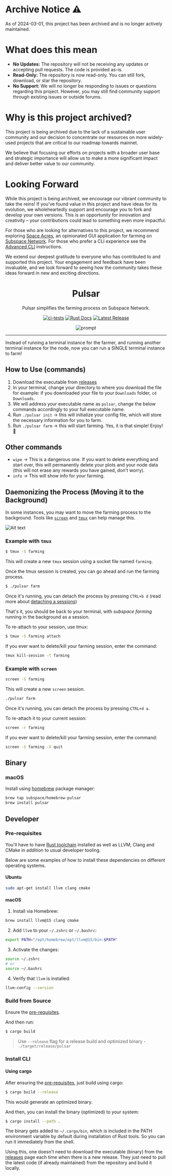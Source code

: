 # Archive Notice :warning:
As of 2024-03-01, this project has been archived and is no longer actively maintained.

# What does this mean

- **No Updates:** The repository will not be receiving any updates or accepting pull requests. The code is provided as-is.
- **Read-Only:** The repository is now read-only. You can still fork, download, or star the repository.
- **No Support:** We will no longer be responding to issues or questions regarding this project. However, you may still find community support through existing issues or outside forums.

# Why is this project archived?

This project is being archived due to the lack of a sustainable user community and our decision to concentrate our resources on more widely-used projects that are critical to our roadmap towards mainnet.

We believe that focusing our efforts on projects with a broader user base and strategic importance will allow us to make a more significant impact and deliver better value to our community.

# Looking Forward

While this project is being archived, we encourage our vibrant community to take the reins! If you've found value in this project and have ideas for its evolution, we wholeheartedly support and encourage you to fork and develop your own versions. This is an opportunity for innovation and creativity – your contributions could lead to something even more impactful.

For those who are looking for alternatives to this project, we recommend exploring [Space Acres](https://github.com/subspace/space-acres), an opinionated GUI application for farming on [Subspace Network](https://subspace.network/). For those who prefer a CLI experience see the [Advanced CLI](https://docs.subspace.network/docs/farming-&-staking/farming/advanced-cli/cli-install) instructions. 

We extend our deepest gratitude to everyone who has contributed to and supported this project. Your engagement and feedback have been invaluable, and we look forward to seeing how the community takes these ideas forward in new and exciting directions.

<div align="center">

# Pulsar

Pulsar simplifies the farming process on Subspace Network.

[![ci-tests](https://img.shields.io/github/actions/workflow/status/subspace/pulsar/ci-tests.yml?branch=main&label=CI&logo=github&style=for-the-badge)](https://github.com/subspace/pulsar/actions/workflows/ci-tests.yml)
[![Rust Docs](https://img.shields.io/github/actions/workflow/status/subspace/pulsar/rustdoc.yml?branch=main&label=RUST-DOCS&logo=github&style=for-the-badge)](https://github.com/subspace/pulsar/actions/workflows/rustdoc.yml)
[![Latest Release](https://img.shields.io/github/v/release/subspace/pulsar?include_prereleases&logo=github&style=for-the-badge)](https://github.com/subspace/pulsar/releases)

![prompt](images/pulsar-prompt.png)

</div>

---

Instead of running a terminal instance for the farmer, and running another terminal instance for the node, now you can run a SINGLE terminal instance to farm!

## How to Use (commands)

1. Download the executable from [releases](https://github.com/subspace/pulsar/releases)
2. In your terminal, change your directory to where you download the file for example: if you downloaded your file to your `Downloads` folder, `cd Downloads`.
3. We will address your executable name as `pulsar`, change the below commands accordingly to your full executable name.
4. Run `./pulsar init` -> this will initialize your config file, which will store the necessary information for you to farm.
5. Run `./pulsar farm` -> this will start farming. Yes, it is that simple! Enjoy! 🎉

## Other commands

- `wipe` -> This is a dangerous one. If you want to delete everything and start over, this will permanently delete your plots and your node data (this will not erase any rewards you have gained, don't worry).
- `info` -> This will show info for your farming.

## Daemonizing the Process (Moving it to the Background)

In some instances, you may want to move the farming process to the background. Tools like [`screen`](https://www.gnu.org/software/screen/manual/screen.html) and [`tmux`](https://github.com/tmux/tmux) can help manage this.

![Alt text](images/culture.jpeg)

### Example with `tmux`

```sh
$ tmux -S farming
```

This will create a new `tmux` session using a socket file named `farming`.

Once the tmux session is created, you can go ahead and run the farming process.

```sh
$ ./pulsar farm
```

Once it's running, you can detach the process by pressing `CTRL+b d` (read more about [detaching a sessions](https://linuxhint.com/detach-session-tmux/))

That's it, you should be back to your terminal, with _subspace farming_ running in the background as a session.

To re-attach to your session, use tmux:

```sh
$ tmux -S farming attach
```

If you ever want to delete/kill your farming session, enter the command:

```sh
tmux kill-session -t farming
```

### Example with `screen`

```sh
screen -S farming
```

This will create a new `screen` session.

```sh
./pulsar farm
```

Once it's running, you can detach the process by pressing `CTRL+d a`.

To re-attach it to your current session:

```sh
screen -r farming
```

If you ever want to delete/kill your farming session, enter the command:

```sh
screen -S farming -X quit
```

## Binary

### macOS  

Install using [homebrew](https://brew.sh/) package manager:

```sh
brew tap subspace/homebrew-pulsar
brew install pulsar
```

## Developer

### Pre-requisites

You'll have to have [Rust toolchain](https://rustup.rs/) installed as well as LLVM, Clang and CMake in addition to usual developer tooling.

Below are some examples of how to install these dependencies on different operating systems.

#### Ubuntu

```bash
sudo apt-get install llvm clang cmake
```

#### macOS

1. Install via Homebrew:

```bash
brew install llvm@15 clang cmake
```

2. Add `llvm` to your `~/.zshrc` or `~/.bashrc`:

```bash
export PATH="/opt/homebrew/opt/llvm@15/bin:$PATH"
```

3. Activate the changes:

```bash
source ~/.zshrc
# or
source ~/.bashrc
```

4. Verify that `llvm` is installed:

```bash
llvm-config --version
```

### Build from Source

Ensure the [pre-requisites](#pre-requisites).

And then run:

```sh
$ cargo build
```

> Use `--release` flag for a release build and optimized binary - `./target/release/pulsar`

### Install CLI

#### Using cargo

After ensuring the [pre-requisites](#pre-requisites), just build using cargo:

```sh
$ cargo build --release
```

This would generate an optimized binary.

And then, you can install the binary (optimized) to your system:

```sh
$ cargo install --path .
```

The binary gets added to `~/.cargo/bin`, which is included in the PATH environment variable by default during installation of Rust tools. So you can run it immediately from the shell.

Using this, one doesn't need to download the executable (binary) from the [releases](https://github.com/subspace/pulsar/releases) page each time when there is a new release. They just need to pull the latest code (if already maintained) from the repository and build it locally.
